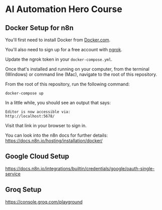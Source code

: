 # AI Automation Hero Course

## Docker Setup for n8n

You'll first need to install Docker from [Docker.com](https://www.docker.com/).

You'll also need to sign up for a free account with [ngrok](https://ngrok.com/).

Update the ngrok token in your `docker-compose.yml`.

Once that's installed and running on your computer, from the terminal (Windows) or command line (Mac), navigate to the root of this repository.

From the root of this repository, run the following command:

    docker-compose up

In a little while, you should see an output that says:

    Editor is now accessible via:
    http://localhost:5678/

Visit that link in your browser to sign in.

You can look into the n8n docs for further details: https://docs.n8n.io/hosting/installation/docker/

## Google Cloud Setup

https://docs.n8n.io/integrations/builtin/credentials/google/oauth-single-service

## Groq Setup

https://console.groq.com/playground
